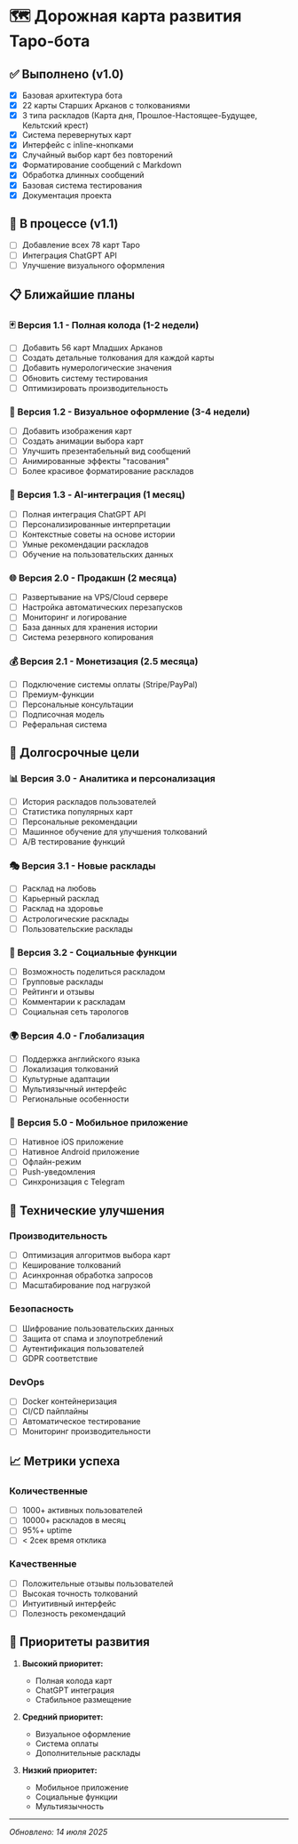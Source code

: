 # 🗺️ Дорожная карта развития Таро-бота

## ✅ Выполнено (v1.0)

- [x] Базовая архитектура бота
- [x] 22 карты Старших Арканов с толкованиями
- [x] 3 типа раскладов (Карта дня, Прошлое-Настоящее-Будущее, Кельтский крест)
- [x] Система перевернутых карт
- [x] Интерфейс с inline-кнопками
- [x] Случайный выбор карт без повторений
- [x] Форматирование сообщений с Markdown
- [x] Обработка длинных сообщений
- [x] Базовая система тестирования
- [x] Документация проекта

## 🔄 В процессе (v1.1)

- [ ] Добавление всех 78 карт Таро
- [ ] Интеграция ChatGPT API
- [ ] Улучшение визуального оформления

## 📋 Ближайшие планы

### 🃏 Версия 1.1 - Полная колода (1-2 недели)
- [ ] Добавить 56 карт Младших Арканов
- [ ] Создать детальные толкования для каждой карты
- [ ] Добавить нумерологические значения
- [ ] Обновить систему тестирования
- [ ] Оптимизировать производительность

### 🎨 Версия 1.2 - Визуальное оформление (3-4 недели)
- [ ] Добавить изображения карт
- [ ] Создать анимации выбора карт
- [ ] Улучшить презентабельный вид сообщений
- [ ] Анимированные эффекты "тасования"
- [ ] Более красивое форматирование раскладов

### 🤖 Версия 1.3 - AI-интеграция (1 месяц)
- [ ] Полная интеграция ChatGPT API
- [ ] Персонализированные интерпретации
- [ ] Контекстные советы на основе истории
- [ ] Умные рекомендации раскладов
- [ ] Обучение на пользовательских данных

### 🌐 Версия 2.0 - Продакшн (2 месяца)
- [ ] Развертывание на VPS/Cloud сервере
- [ ] Настройка автоматических перезапусков
- [ ] Мониторинг и логирование
- [ ] База данных для хранения истории
- [ ] Система резервного копирования

### 💰 Версия 2.1 - Монетизация (2.5 месяца)
- [ ] Подключение системы оплаты (Stripe/PayPal)
- [ ] Премиум-функции
- [ ] Персональные консультации
- [ ] Подписочная модель
- [ ] Реферальная система

## 🔮 Долгосрочные цели

### 📊 Версия 3.0 - Аналитика и персонализация
- [ ] История раскладов пользователей
- [ ] Статистика популярных карт
- [ ] Персональные рекомендации
- [ ] Машинное обучение для улучшения толкований
- [ ] A/B тестирование функций

### 🎭 Версия 3.1 - Новые расклады
- [ ] Расклад на любовь
- [ ] Карьерный расклад
- [ ] Расклад на здоровье
- [ ] Астрологические расклады
- [ ] Пользовательские расклады

### 👥 Версия 3.2 - Социальные функции
- [ ] Возможность поделиться раскладом
- [ ] Групповые расклады
- [ ] Рейтинги и отзывы
- [ ] Комментарии к раскладам
- [ ] Социальная сеть тарологов

### 🌍 Версия 4.0 - Глобализация
- [ ] Поддержка английского языка
- [ ] Локализация толкований
- [ ] Культурные адаптации
- [ ] Мультиязычный интерфейс
- [ ] Региональные особенности

### 📱 Версия 5.0 - Мобильное приложение
- [ ] Нативное iOS приложение
- [ ] Нативное Android приложение
- [ ] Офлайн-режим
- [ ] Push-уведомления
- [ ] Синхронизация с Telegram

## 🔧 Технические улучшения

### Производительность
- [ ] Оптимизация алгоритмов выбора карт
- [ ] Кеширование толкований
- [ ] Асинхронная обработка запросов
- [ ] Масштабирование под нагрузкой

### Безопасность
- [ ] Шифрование пользовательских данных
- [ ] Защита от спама и злоупотреблений
- [ ] Аутентификация пользователей
- [ ] GDPR соответствие

### DevOps
- [ ] Docker контейнеризация
- [ ] CI/CD пайплайны
- [ ] Автоматическое тестирование
- [ ] Мониторинг производительности

## 📈 Метрики успеха

### Количественные
- [ ] 1000+ активных пользователей
- [ ] 10000+ раскладов в месяц
- [ ] 95%+ uptime
- [ ] < 2сек время отклика

### Качественные
- [ ] Положительные отзывы пользователей
- [ ] Высокая точность толкований
- [ ] Интуитивный интерфейс
- [ ] Полезность рекомендаций

## 🎯 Приоритеты развития

1. **Высокий приоритет:**
   - Полная колода карт
   - ChatGPT интеграция
   - Стабильное размещение

2. **Средний приоритет:**
   - Визуальное оформление
   - Система оплаты
   - Дополнительные расклады

3. **Низкий приоритет:**
   - Мобильное приложение
   - Социальные функции
   - Мультиязычность

---

*Обновлено: 14 июля 2025* 